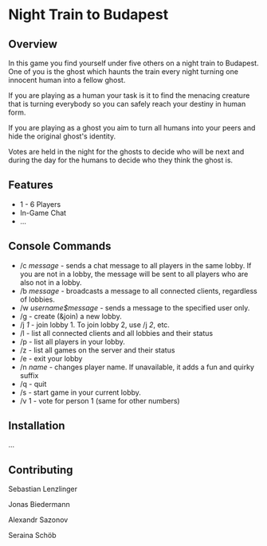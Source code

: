 # Night Train to Budapest

## Overview

In this game you find yourself under five others on a night train to Budapest. One of you is the ghost which haunts the train every night turning one innocent human into a fellow ghost.

If you are playing as a human your task is it to find the menacing creature that is turning everybody so you can safely reach your destiny in human form.

If you are playing as a ghost you aim to turn all humans into your peers and hide the original ghost's identity.

Votes are held in the night for the ghosts to decide who will be next and during the day for the humans to decide who they think the ghost is.



## Features
* 1 - 6 Players
* In-Game Chat
* ...

## Console Commands
* /c _message_ - sends a chat message to all players in the same lobby. If you are not in a lobby, the message will be sent to all players who are also not in a lobby.
* /b _message_ - broadcasts a message to all connected clients, regardless of lobbies.
* /w _username$message_ - sends a message to the specified user only. 
* /g - create (&join) a new lobby.
* /j _1_ - join lobby 1. To join lobby 2, use /j _2_, etc.
* /l - list all connected clients and all lobbies and their status
* /p - list all players in your lobby.
* /z - list all games on the server and their status
* /e - exit your lobby
* /n _name_ - changes player name. If unavailable, it adds a fun and quirky suffix
* /q - quit
* /s - start game in your current lobby.
* /v 1 - vote for person 1 (same for other numbers)


## Installation
...

## Contributing

Sebastian Lenzlinger

Jonas Biedermann

Alexandr Sazonov

Seraina Schöb

